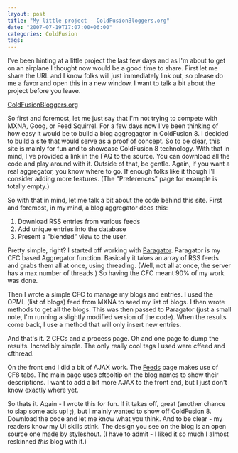 ```yaml
---
layout: post
title: "My little project - ColdFusionBloggers.org"
date: "2007-07-19T17:07:00+06:00"
categories: ColdFusion 
tags: 
---
```


I've been hinting at a little project the last few days and as I'm about to get on an airplane I thought now would be a good time to share. First let me share the URL and I know folks will just immediately link out, so please do me a favor and open this in a new window. I want to talk a bit about the project before you leave.

<a href="http://www.coldfusionbloggers.org">ColdFusionBloggers.org</a>
<!--more-->
So first and foremost, let me just say that I'm not trying to compete with MXNA, Goog, or Feed Squirrel. For a few days now I've been thinking of how easy it would be to build a blog aggregagtor in ColdFusion 8. I decided to build a site that would serve as a proof of concept. So to be clear, this site is mainly for fun and to showcase ColdFusion 8 technology. With that in mind, I've provided a link in the FAQ to the source. You can download all the code and play around with it. Outside of that, be gentle. Again, if you want a real aggregator, you know where to go. If enough folks like it though I'll consider adding more features. (The "Preferences" page for example is totally empty.)

So with that in mind, let me talk a bit about the code behind this site. First and foremost, in my mind, a blog aggregator does this:

<ol>
<li>Download RSS entries from various feeds
<li>Add unique entries into the database
<li>Present a "blended" view to the user.
</ol>

Pretty simple, right? I started off working with <a href="http://paragator.riaforge.org/">Paragator</a>. Paragator is my CFC based Aggregator function. Basically it takes an array of RSS feeds and grabs them all at once, using threading. (Well, not all at once, the server has a max number of threads.) So having the CFC meant 90% of my work was done.

Then I wrote a simple CFC to manage my blogs and entries. I used the OPML (list of blogs) feed from MXNA to seed my list of blogs. I then wrote methods to get all the blogs. This was then passed to Paragator (just a small note, I'm running a slightly modified version of the code). When the results come back, I use a method that will only insert new entries.

And that's it. 2 CFCs and a process page. Oh and one page to dump the results. Incredibly simple. The only really cool tags I used were cffeed and cfthread. 

On the front end I did a bit of AJAX work. The <a href="http://www.coldfusionbloggers.org/feeds.cfm">Feeds</a> page makes use of CF8 tabs. The main page uses cftooltip on the blog names to show their descriptions. I want to add a bit more AJAX to the front end, but I just don't know exactly where yet.

So thats it. Again - I wrote this for fun. If it takes off, great (another chance to slap some ads up! ;), but I mainly wanted to show off ColdFusion 8. Download the code and let me know what you think. And to be clear - my readers know my UI skills stink. The design you see on the blog is an open source one made by <a href="http://www.styleshout.com/">styleshout</a>. (I have to admit - I liked it so much I almost reskinned <i>this</i> blog with it.)